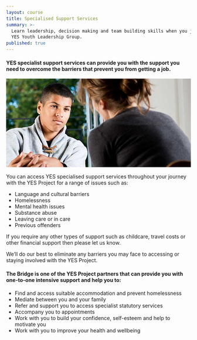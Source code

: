 ```yaml
---
layout: course
title: Specialised Support Services
summary: >-
  Learn leadership, decision making and team building skills when you join the
  YES Youth Leadership Group.
published: true
---
```


#### YES specialist support services can provide you with the support you need to overcome the barriers that prevent you from getting a job.

![Young man being counselled by woman](/img/specialist-support.jpg)

You can access YES specialised support services throughout your journey with the YES Project for a range of issues such as:

- Language and cultural barriers
- Homelessness
- Mental health issues
- Substance abuse
- Leaving care or in care
- Previous offenders

If you require any other types of support such as childcare, travel costs or other financial support then please let us know.

We’ll do our best to eliminate any barriers you may face to accessing or staying involved with the YES Project.

#### The Bridge is one of the YES Project partners that can provide you with one-to-one intensive support and help you to: 

- Find and access suitable accommodation and prevent homelessness 
- Mediate between you and your family
- Refer and support you to access specialist statutory services
- Accompany you to appointments 
- Work with you to build your confidence, self-esteem and help to motivate you
- Work with you to improve your health and wellbeing
